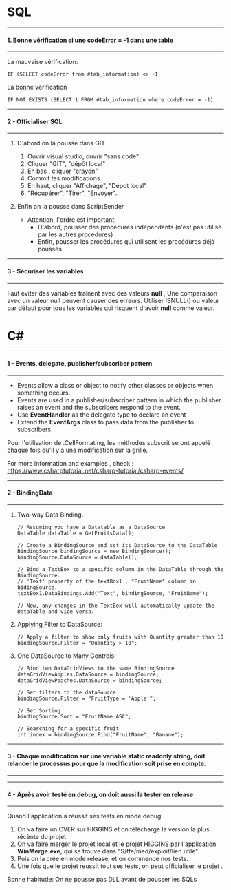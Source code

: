 # SQL 
***
#### 1. Bonne vérification si une codeError = -1 dans une table
***
La mauvaise vérification:
```
IF (SELECT codeError from #tab_information) <> -1
```
La bonne vérification
```
IF NOT EXISTS (SELECT 1 FROM #tab_information where codeError = -1)
```
***
#### 2 - Officialiser SQL 
***
1. D'abord on la pousse dans GIT
    1. Ouvrir visual studio, ouvrir "sans code"
    2. Cliquer "GIT", "dépôt local"
    3. En bas , cliquer "crayon"
    4. Commit tes modifications
    5. En haut, cliquer "Affichage", "Dépot local"
    6. "Récupérer", "Tirer", "Envoyer".

2. Enfin on la pousse dans ScriptSender
    - Attention, l'ordre est important:
        - D'abord, pousser des procédures indépendants (n'est pas utilisé par les autres procédures)
        - Enfin, pousser les procédures qui utilisent les procédures déjà poussés.

***
#### 3 - Sécuriser les variables
***
Faut éviter des variables traînent avec des  valeurs __null__ ,
Une comparaison avec un valeur null peuvent causer des erreurs.
Utiliser ISNULL() ou valeur par défaut pour tous les variables qui risquent d'avoir __null__ comme valeur.

# C#
***
#### 1 - Events, delegate, publisher/subscriber pattern
***
- Events allow a class or object to notify other classes or objects when something occurs.
- Events are used in a publisher/subscriber pattern in which the publisher raises an event and the subscribers respond to the event.
- Use __EventHandler__ as the delegate type to declare an event
- Extend the __EventArgs__ class to pass data from the publisher to subscribers.

Pour l'utilisation de .CellFormating, les méthodes subscrit seront appelé chaque fois qu'il y a une modification sur la grille.

For more information and examples , check : https://www.csharptutorial.net/csharp-tutorial/csharp-events/

***
#### 2 - BindingData
***
1. Two-way Data Binding.
    ```
    // Assuming you have a Datatable as a DataSource
    DataTable dataTable = GetFruitsData();
    
    // Create a BindingSource and set its DataSource to the DataTable
    BindingSource bindingSource = new BindingSource();
    bindingSource.DataSource = dataTable();
    
    // Bind a TextBox to a specific column in the DataTable through the BindingSource.
    // 'Text' property of the textBox1 , "FruitName" column in bidingSource.
    textBox1.DataBindings.Add("Text", bindingSource, "FruitName");
    
    // Now, any changes in the TextBox will automatically update the DataTable and vice versa.
    ```

2. Applying Filter to DataSource:
    ```
    // Apply a filter to show only fruits with Quantity greater than 10
    bindingSource.Filter = "Quantity > 10";
    ```
3. One DataSource to Many Controls:
    ```
    // Bind two DataGridViews to the same BindingSource
    dataGridViewApples.DataSource = bindingSource;
    dataGridViewPeaches.DataSource = bindingSource;
    
    // Set filters to the dataSource
    bindingSource.Filter = "FruitType = 'Apple'";
    
    // Set Sorting
    bindingSource.Sort = "FruitName ASC";
    
    // Searching for a specific fruit
    int index = bindingSource.Find("FruitName", "Banane");
    ```

***
#### 3 - Chaque modification sur une variable static readonly string, doit relancer le processus pour que la modification soit prise en compte.
***

***
#### 4 - Après avoir testé en debug, on doit aussi la tester en release
***
Quand l'application a réussit ses tests en mode debug:
1. On va faire un CVER sur HIGGINS et on télécharge la version la plus récènte du projet
2. On va faire merger le projet local et le projet HIGGINS par l'application __WinMerge.exe__, qui se trouve dans "S/tfe/med/exploit/lien utile".
3. Puis on la crée en mode release, et on commence nos tests.
4. Une fois que le projet reussit tout ses tests, on peut officialiser le projet .

Bonne habitude: On ne pousse pas DLL avant de pousser les SQLs 
